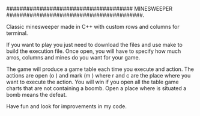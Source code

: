 ######################################   MINESWEEPER    #########################################.

  Classic minesweeper made in C++ with custom rows and columns for terminal.

  If you want to play you just need to download the files and use make to build the execution file. 
Once open, you will have to specify how much arros, columns and mines do you want for your game.

  The game will produce a game table each time you execute and action. The actions are open (o <r> <c>) and mark (m <r> <c>) where
r and c are the place where you want to execute the action. You will win if you open all the table game charts that are not 
containing a boomb. Open a place where is situated a bomb means the defeat.


  Have fun and look for improvements in my code. 
